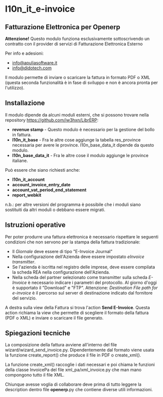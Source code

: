 l10n_it_e-invoice
=================

Fatturazione Elettronica per Openerp
------------------------------------

**Attenzione!** Questo modulo funziona esclusivamente sottoscrivendo un contratto con il provider di servizi di Fatturazione Elettronica Esterno

Per info e adesioni:

* info@apuliasoftware.it
* info@didotech.com

Il modulo permette di inviare o scaricare la fattura in formato PDF o XML (questa seconda funzionalità è in fase di sviluppo e non è ancora pronta per l'utilizzo).

Installazione
-------------
Il modulo dipende da alcuni moduli esterni, che si possono trovare nella repository https://github.com/iw3hxn/LibrERP:

* **revenue stamp** - Questo modulo è necessario per la gestione del bollo in fattura.
* **l10n_it_base** - Fra le altre cose aggiunge la tabella res_province necessaria per avere le province. l10n_base_data_it dipende da questo modulo.
* **l10n_base_data_it** - Fra le altre cose il modulo aggiunge le province italiane.

Può essere che siano richiesti anche:

* **l10n_it_account**
* **account_invoice_entry_date**
* **account_vat_period_end_statement**
* **report_webkit**

n.b.: per altre versioni del programma è possibile che i moduli siano sostituiti da altri moduli o debbano essere migrati.

Istruzioni operative
--------------------
Per poter produrre una fattura elettronica è necessario rispettare le seguenti condizioni che non servono per la stampa della fattura tradizionale:

* Il *Giornale* deve essere di tipo "E-Invoice Journal"
* Nella configurazione dell'Azienda deve essere impostato *eInvoice transmitter*.
* Se l'azienda è iscritta nel registro delle imprese, deve essere compilata la scheda REA nella configurazione dell'Azienda.
* Nella scheda del partner selezionato come transmitter sulla scheda *E-Invoice* è necessario indicare i parametri del protocollo. Al giorno d'oggi è supportato il "Download" e "FTP". Attenzione: *Destination File path for e-invoice* è il percorso sul server di destinazione indicato dal fornitore del servizio.

A destra sulla view della Fattura si trova l'action **Send E-Invoice**. Questa action richiama la view che permette di scegliere il formato della fattura (PDF o XML) e inviare o scaricare il file generato.

Spiegazioni tecniche
--------------------
La composizione della fattura avviene all'interno del file wizard/wizard_send_invoice.py. Dipendentemente dal formato viene usata la funzione create_report() che produce il file in PDF o create_xml().

La funzione create_xml() raccoglie i dati necessari e poi chiama le funzioni della classe InvoicePa del file xml_pa/xml_invoice.py che man mano compongono tutto il file XML.

Chiunque avesse voglia di collaborare deve prima di tutto leggere la description dentro file __openerp__.py che contiene diverse utili informazioni.

